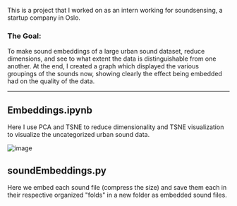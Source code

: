 This is a project that I worked on as an intern working for soundsensing, a startup company in Oslo.

### The Goal:
  To make sound embeddings of a large urban sound dataset, reduce dimensions, and see to what extent the data is distinguishable from one another. At the end, I created a graph which displayed the various groupings of the sounds now, showing clearly the effect being embedded had on the quality of the data.
  __________________________________________________________________________________________________________________
 ## Embeddings.ipynb 
 Here I use PCA and TSNE to reduce dimensionality and TSNE visualization to visualize the uncategorized urban sound data.
  
  ![image](https://user-images.githubusercontent.com/55637647/114767528-06224180-9d68-11eb-9658-4cdc23d5baaa.png)

##  soundEmbeddings.py 
Here we embed each sound file (compress the size) and save them each in their respective organized "folds" in a new folder as embedded sound files.  
